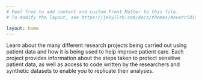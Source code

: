 ```yaml
---
# Feel free to add content and custom Front Matter to this file.
# To modify the layout, see https://jekyllrb.com/docs/themes/#overriding-theme-defaults

layout: home
---
```


Learn about the many different
research projects being carried out using patient data and how it is being
used to help improve patient care. Each project provides information
about the steps taken to protect sensitive patient data, as well as access 
to code written by the researchers and synthetic datasets to enable you to 
replicate their analyses.